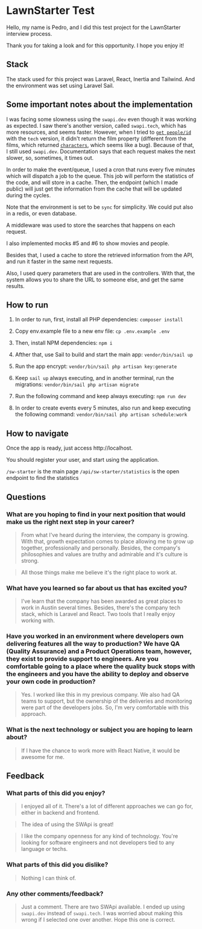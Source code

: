 # LawnStarter Test

Hello, my name is Pedro, and I did this test project for the LawnStarter interview process.

Thank you for taking a look and for this opportunity. I hope you enjoy it!

## Stack

The stack used for this project was Laravel, React, Inertia and Tailwind.
And the environment was set using Laravel Sail.

## Some important notes about the implementation

I was facing some slowness using the `swapi.dev` even though it was working as expected. I saw there's another version, called `swapi.tech`, which has more resources, and seems faster. However, when I tried to [`get people/id`](https://swapi.tech/api/people/1) with the `tech` version, it didn't return the film property (different from the films, which returned [`characters`](https://swapi.tech/api/films/1), which seems like a bug). Because of that, I still used `swapi.dev`. Documentation says that each request makes the next slower, so, sometimes, it times out.

In order to make the event/queue, I used a cron that runs every five minutes which will dispatch a job to the queue.
This job will perform the statistics of the code, and will store in a cache.
Then, the endpoint (which I made public) will just get the information from the cache that will be updated during the cycles.

Note that the environment is set to be `sync` for simplicity. We could put also in a redis, or even database.

A middleware was used to store the searches that happens on each request.

I also implemented mocks #5 and #6 to show movies and people.

Besides that, I used a cache to store the retrieved information from the API, and run it faster in the same next requests.

Also, I used query parameters that are used in the controllers. With that, the system allows you to share the URL to someone else, and get the same results.

## How to run

1. In order to run, first, install all PHP dependencies: `composer install`

2. Copy env.example file to a new env file: `cp .env.example .env`

3. Then, install NPM dependencies: `npm i`

4. Afther that, use Sail to build and start the main app: `vendor/bin/sail up`

5. Run the app encrypt: `vendor/bin/sail php artisan key:generate`

6. Keep `sail up` always executing, and in another terminal, run the migrations: `vendor/bin/sail php artisan migrate`

7. Run the following command and keep always executing: `npm run dev`

8. In order to create events every 5 minutes, also run and keep executing the following command: `vendor/bin/sail php artisan schedule:work`

## How to navigate

Once the app is ready, just access http://localhost.

You should register your user, and start using the application.

`/sw-starter` is the main page
`/api/sw-starter/statistics` is the open endpoint to find the statistics

## Questions

### What are you hoping to find in your next position that would make us the right next step in your career?

> From what I've heard during the interview, the company is growing. With that, growth expectation comes to place allowing me to grow up together, professionally and personally.
> Besides, the company's philosophies and values are truthy and admirable and it's culture is strong.

> All those things make me believe it's the right place to work at.

### What have you learned so far about us that has excited you?

> I've learn that the company has been awarded as great places to work in Austin several times.
> Besides, there's the company tech stack, which is Laravel and React. Two tools that I really enjoy working with.

### Have you worked in an environment where developers own delivering features all the way to production? We have QA (Quality Assurance) and a Product Operations team, however, they exist to provide support to engineers. Are you comfortable going to a place where the quality buck stops with the engineers and you have the ability to deploy and observe your own code in production?

> Yes. I worked like this in my previous company. We also had QA teams to support, but the ownership of the deliveries and monitoring were part of the developers jobs. So, I'm very comfortable with this approach.

### What is the next technology or subject you are hoping to learn about?

> If I have the chance to work more with React Native, it would be awesome for me.

## Feedback

### What parts of this did you enjoy?

> I enjoyed all of it. There's a lot of different approaches we can go for, either in backend and frontend.

> The idea of using the SWApi is great!

> I like the company openness for any kind of technology. You're looking for software engineers and not developers tied to any language or techs.

### What parts of this did you dislike?

> Nothing I can think of.

### Any other comments/feedback?

> Just a comment. There are two SWApi available. I ended up using `swapi.dev` instead of `swapi.tech`. I was worried about making this wrong if I selected one over another. Hope this one is correct.
